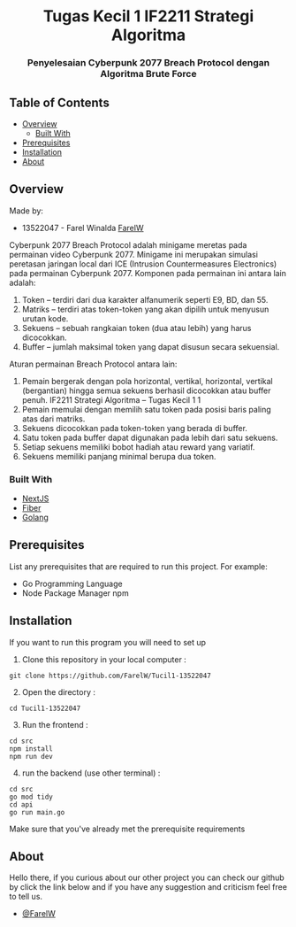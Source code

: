 <h1 align="center">Tugas Kecil 1 IF2211 Strategi Algoritma</h1>
<h3 align="center">Penyelesaian Cyberpunk 2077 Breach Protocol dengan Algoritma Brute Force</p>

## Table of Contents

- [Overview](#overview)
    - [Built With](#built-with)
- [Prerequisites](#prerequisites)
- [Installation](#installation)
- [About](#about)

## Overview

Made by:
- 13522047 - Farel Winalda [FarelW](https://github.com/FarelW)

Cyberpunk 2077 Breach Protocol adalah minigame meretas pada permainan video Cyberpunk 2077.
Minigame ini merupakan simulasi peretasan jaringan local dari ICE (Intrusion Countermeasures
Electronics) pada permainan Cyberpunk 2077. Komponen pada permainan ini antara lain adalah:
1. Token – terdiri dari dua karakter alfanumerik seperti E9, BD, dan 55.
2. Matriks – terdiri atas token-token yang akan dipilih untuk menyusun urutan kode.
3. Sekuens – sebuah rangkaian token (dua atau lebih) yang harus dicocokkan.
4. Buffer – jumlah maksimal token yang dapat disusun secara sekuensial.

Aturan permainan Breach Protocol antara lain:
1. Pemain bergerak dengan pola horizontal, vertikal, horizontal, vertikal (bergantian) hingga
semua sekuens berhasil dicocokkan atau buffer penuh.
IF2211 Strategi Algoritma – Tugas Kecil 1 1
2. Pemain memulai dengan memilih satu token pada posisi baris paling atas dari matriks.
3. Sekuens dicocokkan pada token-token yang berada di buffer.
4. Satu token pada buffer dapat digunakan pada lebih dari satu sekuens.
5. Setiap sekuens memiliki bobot hadiah atau reward yang variatif.
6. Sekuens memiliki panjang minimal berupa dua token.

### Built With
- [NextJS]()
- [Fiber]()
- [Golang]()

## Prerequisites

List any prerequisites that are required to run this project. For example:
- Go Programming Language
- Node Package Manager npm

## Installation

If you want to run this program you will need to set up 

1. Clone this repository in your local computer :
```shell
git clone https://github.com/FarelW/Tucil1-13522047
```

2. Open the directory :
```shell
cd Tucil1-13522047
```

3. Run the frontend :
```shell
cd src
npm install
npm run dev
```

4. run the backend (use other terminal)  :
```shell
cd src
go mod tidy
cd api
go run main.go
```

Make sure that you've already met the prerequisite requirements

## About

Hello there, 
if you curious about our other project you can check our github by click the link below and if you have any suggestion and criticism feel free to tell us. 

- [@FarelW](https://github.com/FarelW)
